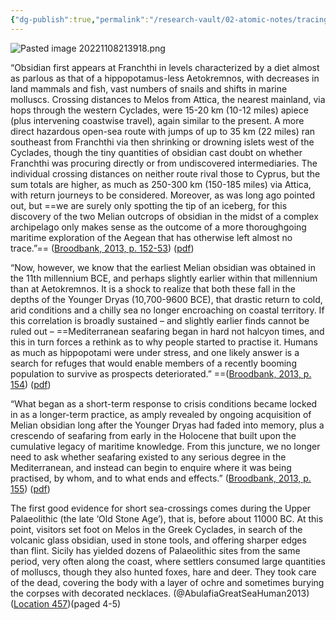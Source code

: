 ```yaml
---
{"dg-publish":true,"permalink":"/research-vault/02-atomic-notes/tracing-obsidian-trade-patterns-in-the-western-cyclades-shows-that-seafaring-began-in-the-younger-dryas/"}
---
```


![Pasted image 20221108213918.png](/img/user/zz%20Images%20Dump/Pasted%20image%2020221108213918.png) 


“Obsidian first appears at Franchthi in levels characterized by a diet almost as parlous as that of a hippopotamus-less Aetokremnos, with decreases in land mammals and fish, vast numbers of snails and shifts in marine molluscs. Crossing distances to Melos from Attica, the nearest mainland, via hops through the western Cyclades, were 15-20 km (10-12 miles) apiece (plus intervening coastwise travel), again similar to the present. A more direct hazardous open-sea route with jumps of up to 35 km (22 miles) ran southeast from Franchthi via then shrinking or drowning islets west of the Cyclades, though the tiny quantities of obsidian cast doubt on whether Franchthi was procuring directly or from undiscovered intermediaries. The individual crossing distances on neither route rival those to Cyprus, but the sum totals are higher, as much as 250-300 km (150-185 miles) via Attica, with return journeys to be considered. Moreover, as was long ago pointed out, but ==we are surely only spotting the tip of an iceberg, for this discovery of the two Melian outcrops of obsidian in the midst of a complex archipelago only makes sense as the outcome of a more thoroughgoing maritime exploration of the Aegean that has otherwise left almost no trace.”== ([Broodbank, 2013, p. 152-53](zotero://select/library/items/IR54JIQG)) ([pdf](zotero://open-pdf/library/items/85K7BT2G?page=141&annotation=M3EFCNFF))

“Now, however, we know that the earliest Melian obsidian was obtained in the 11th millennium BCE, and perhaps slightly earlier within that millennium than at Aetokremnos. It is a shock to realize that both these fall in the depths of the Younger Dryas (10,700-9600 BCE), that drastic return to cold, arid conditions and a chilly sea no longer encroaching on coastal territory. If this correlation is broadly sustained – and slightly earlier finds cannot be ruled out – ==Mediterranean seafaring began in hard not halcyon times, and this in turn forces a rethink as to why people started to practise it. Humans as much as hippopotami were under stress, and one likely answer is a search for refuges that would enable members of a recently booming population to survive as prospects deteriorated.” ==([Broodbank, 2013, p. 154](zotero://select/library/items/IR54JIQG)) ([pdf](zotero://open-pdf/library/items/85K7BT2G?page=141&annotation=8RZHANFL))

“What began as a short-term response to crisis conditions became locked in as a longer-term practice, as amply revealed by ongoing acquisition of Melian obsidian long after the Younger Dryas had faded into memory, plus a crescendo of seafaring from early in the Holocene that built upon the cumulative legacy of maritime knowledge. From this juncture, we no longer need to ask whether seafaring existed to any serious degree in the Mediterranean, and instead can begin to enquire where it was being practised, by whom, and to what ends and effects.” ([Broodbank, 2013, p. 155](zotero://select/library/items/IR54JIQG)) ([pdf](zotero://open-pdf/library/items/85K7BT2G?page=142&annotation=FMY48Y8E))

The first good evidence for short sea-crossings comes during the Upper Palaeolithic (the late ‘Old Stone Age’), that is, before about 11000 BC. At this point, visitors set foot on Melos in the Greek Cyclades, in search of the volcanic glass obsidian, used in stone tools, and offering sharper edges than flint. Sicily has yielded dozens of Palaeolithic sites from the same period, very often along the coast, where settlers consumed large quantities of molluscs, though they also hunted foxes, hare and deer. They took care of the dead, covering the body with a layer of ochre and sometimes burying the corpses with decorated necklaces. (@AbulafiaGreatSeaHuman2013)([Location 457](https://readwise.io/to_kindle?action=open&asin=B00551S1HI&location=457))(paged 4-5)